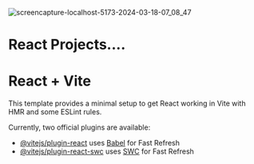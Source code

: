 ![screencapture-localhost-5173-2024-03-18-07_08_47](https://github.com/kashifjhanjaria/React-Project-Series-..-Season-One/assets/35094497/493b7aac-21c5-4b05-a776-c71e40458d25)
# React Projects....
# React + Vite

This template provides a minimal setup to get React working in Vite with HMR and some ESLint rules.

Currently, two official plugins are available:

- [@vitejs/plugin-react](https://github.com/vitejs/vite-plugin-react/blob/main/packages/plugin-react/README.md) uses [Babel](https://babeljs.io/) for Fast Refresh
- [@vitejs/plugin-react-swc](https://github.com/vitejs/vite-plugin-react-swc) uses [SWC](https://swc.rs/) for Fast Refresh
